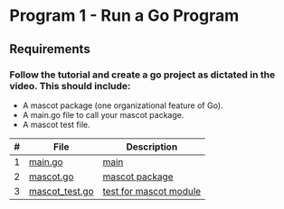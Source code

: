 # Program 1 - Run a Go Program
## Requirements

### Follow the tutorial and create a go project as dictated in the video. This should include:
* A mascot package (one organizational feature of Go).
* A main.go file to call your mascot package.
* A mascot test file.


|   #   | File                             | Description                              |
| :---: | -------------------------------- | ---------------------------------------- |
|   1   | [main.go](main.go)               | [main](main.go)                          |
|   2   | [mascot.go](mascot)              | [mascot package](mascot)                 |
|   3   | [mascot_test.go](mascot_test.go) | [test for mascot module](mascot_test.go) |
